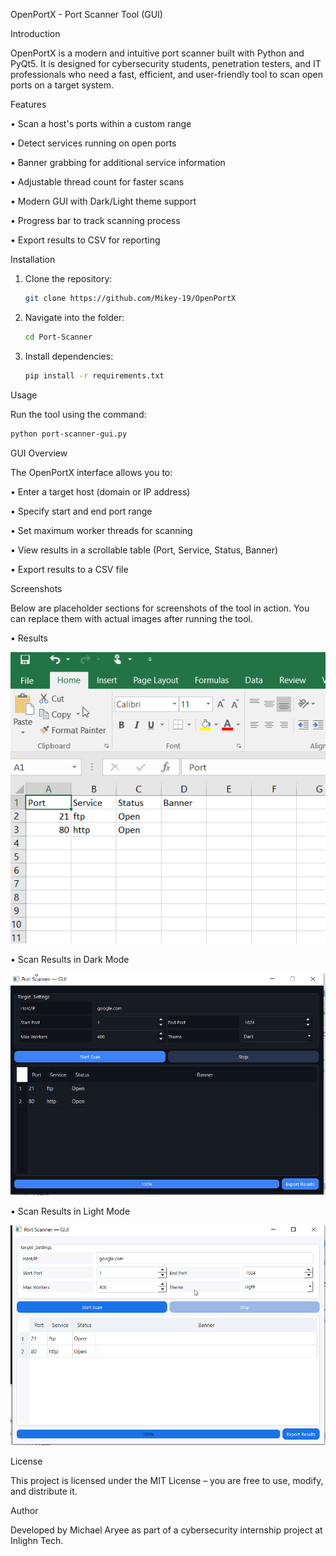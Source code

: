 OpenPortX - Port Scanner Tool (GUI)

 
 Introduction
 
OpenPortX is a modern and intuitive port scanner built with Python and PyQt5. It is designed for cybersecurity students, penetration testers, and IT professionals who need a fast, efficient, and user-friendly tool to scan open ports on a target system.

 Features
 
• Scan a host's ports within a custom range

• Detect services running on open ports

• Banner grabbing for additional service information

• Adjustable thread count for faster scans

• Modern GUI with Dark/Light theme support

• Progress bar to track scanning process

• Export results to CSV for reporting



 Installation
 
1. Clone the repository:
   ```bash
   git clone https://github.com/Mikey-19/OpenPortX
   ```
   
4. Navigate into the folder:
   
   ```bash
   cd Port-Scanner
   ```
   
7. Install dependencies:
   ```bash
   pip install -r requirements.txt
   ``` 
 Usage
 
Run the tool using the command:
```bash
python port-scanner-gui.py
```
   
   
 GUI Overview
 
The OpenPortX interface allows you to:

• Enter a target host (domain or IP address)

• Specify start and end port range

• Set maximum worker threads for scanning

• View results in a scrollable table (Port, Service, Status, Banner)

• Export results to a CSV file


 Screenshots
 
Below are placeholder sections for screenshots of the tool in action. You can replace them with actual images after running the tool.

• Results

![Port Scan Result](Port-Scanner/port_scan_results%20in%20Excel.png)

• Scan Results in Dark Mode

![Port Scan dark](Port-Scanner/Port-Scanner%20dark.png)

• Scan Results in Light Mode

![Port Scan light](Port-Scanner/Port-Scanner%20light.png)
 
 License
 
This project is licensed under the MIT License – you are free to use, modify, and distribute it.

Author

Developed by Michael Aryee as part of a cybersecurity internship project at Inlighn Tech.
